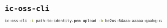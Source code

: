 # `ic-oss-cli`

```sh
ic-oss-cli -i path-to-identity.pem upload -b be2us-64aaa-aaaaa-qaabq-cai --file test.tar.gz
```